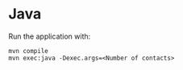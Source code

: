 # Java

Run the application with:

```
mvn compile
mvn exec:java -Dexec.args=<Number of contacts>
```
